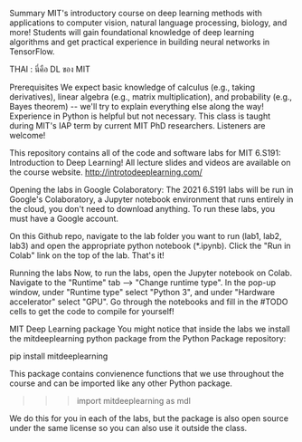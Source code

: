 Summary
MIT's introductory course on deep learning methods with applications to computer vision, natural language processing, biology, and more! Students will gain foundational knowledge of deep learning algorithms and get practical experience in building neural networks in TensorFlow. 

THAI : นี่คือ DL ของ MIT 

Prerequisites 
We expect basic knowledge of calculus (e.g., taking derivatives), linear algebra (e.g., matrix multiplication), and probability (e.g., Bayes theorem) -- we'll try to explain everything else along the way! Experience in Python is helpful but not necessary. This class is taught during MIT's IAP term by current MIT PhD researchers. Listeners are welcome!


This repository contains all of the code and software labs for MIT 6.S191: Introduction to Deep Learning! All lecture slides and videos are available on the course website. http://introtodeeplearning.com/

Opening the labs in Google Colaboratory:
The 2021 6.S191 labs will be run in Google's Colaboratory, a Jupyter notebook environment that runs entirely in the cloud, you don't need to download anything. To run these labs, you must have a Google account.

On this Github repo, navigate to the lab folder you want to run (lab1, lab2, lab3) and open the appropriate python notebook (*.ipynb). Click the "Run in Colab" link on the top of the lab. That's it!

Running the labs
Now, to run the labs, open the Jupyter notebook on Colab. Navigate to the "Runtime" tab --> "Change runtime type". In the pop-up window, under "Runtime type" select "Python 3", and under "Hardware accelerator" select "GPU". Go through the notebooks and fill in the #TODO cells to get the code to compile for yourself!

MIT Deep Learning package
You might notice that inside the labs we install the mitdeeplearning python package from the Python Package repository:

pip install mitdeeplearning

This package contains convienence functions that we use throughout the course and can be imported like any other Python package.

>>> import mitdeeplearning as mdl

We do this for you in each of the labs, but the package is also open source under the same license so you can also use it outside the class.
